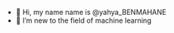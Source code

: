 - 👋 Hi, my name name is @yahya_BENMAHANE
- 🤖 I’m new to the field of machine learning

<!---
yahyabene/yahyabene is a ✨ special ✨ repository because its `README.md` (this file) appears on your GitHub profile.
You can click the Preview link to take a look at your changes.
--->
